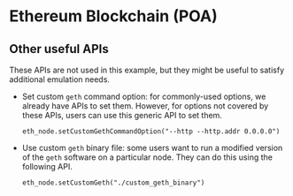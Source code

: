 # Ethereum Blockchain (POA)




## Other useful APIs

These APIs are not used in this example, but they might be useful
to satisfy additional emulation needs.


- Set custom `geth` command option: for commonly-used options, we already
  have APIs to set them. However, for options not covered by these APIs,
  users can use this generic API to set them. 
  ```
  eth_node.setCustomGethCommandOption("--http --http.addr 0.0.0.0")
  ```

- Use custom `geth` binary file: some users want to run a modified version
  of the `geth` software on a particular node. They can do this
  using the following API.
  ```
  eth_node.setCustomGeth("./custom_geth_binary")
  ```

